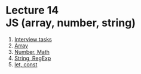 <h1>
    Lecture 14<br>
    <b>JS</b> (array, number, string)
</h1>

<ol>
    <li>
        <a href="01.md">Interview tasks</a>
    </li>
    <li>
        <a href="02.md">Array</a>
    </li>
    <li>
        <a href="./03.md">Number, Math</a>
    </li>
    <li>
        <a href="./04.md">String, RegExp</a>
    </li>
    <li>
        <a href="./05.md">let, const</a>
    </li>
</ol>

